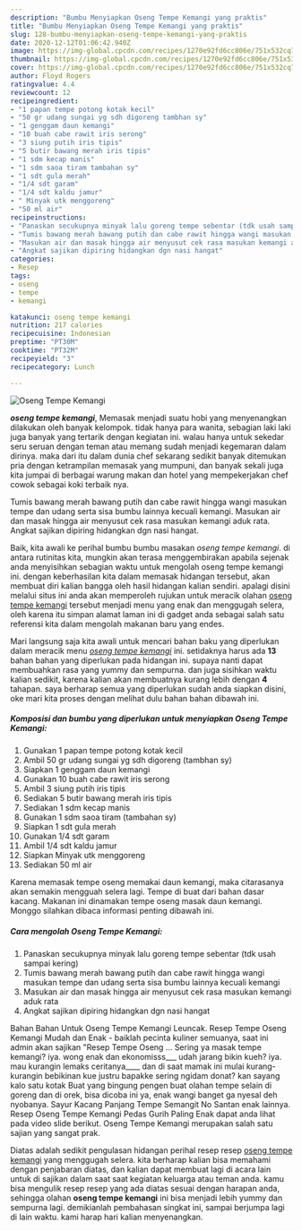 ```yaml
---
description: "Bumbu Menyiapkan Oseng Tempe Kemangi yang praktis"
title: "Bumbu Menyiapkan Oseng Tempe Kemangi yang praktis"
slug: 128-bumbu-menyiapkan-oseng-tempe-kemangi-yang-praktis
date: 2020-12-12T01:06:42.940Z
image: https://img-global.cpcdn.com/recipes/1270e92fd6cc806e/751x532cq70/oseng-tempe-kemangi-foto-resep-utama.jpg
thumbnail: https://img-global.cpcdn.com/recipes/1270e92fd6cc806e/751x532cq70/oseng-tempe-kemangi-foto-resep-utama.jpg
cover: https://img-global.cpcdn.com/recipes/1270e92fd6cc806e/751x532cq70/oseng-tempe-kemangi-foto-resep-utama.jpg
author: Floyd Rogers
ratingvalue: 4.4
reviewcount: 12
recipeingredient:
- "1 papan tempe potong kotak kecil"
- "50 gr udang sungai yg sdh digoreng tambhan sy"
- "1 genggam daun kemangi"
- "10 buah cabe rawit iris serong"
- "3 siung putih iris tipis"
- "5 butir bawang merah iris tipis"
- "1 sdm kecap manis"
- "1 sdm saoa tiram tambahan sy"
- "1 sdt gula merah"
- "1/4 sdt garam"
- "1/4 sdt kaldu jamur"
- " Minyak utk menggoreng"
- "50 ml air"
recipeinstructions:
- "Panaskan secukupnya minyak lalu goreng tempe sebentar (tdk usah sampai kering)"
- "Tumis bawang merah bawang putih dan cabe rawit hingga wangi masukan tempe dan udang serta sisa bumbu lainnya kecuali kemangi"
- "Masukan air dan masak hingga air menyusut cek rasa masukan kemangi aduk rata"
- "Angkat sajikan dipiring hidangkan dgn nasi hangat"
categories:
- Resep
tags:
- oseng
- tempe
- kemangi

katakunci: oseng tempe kemangi 
nutrition: 217 calories
recipecuisine: Indonesian
preptime: "PT30M"
cooktime: "PT32M"
recipeyield: "3"
recipecategory: Lunch

---
```



![Oseng Tempe Kemangi](https://img-global.cpcdn.com/recipes/1270e92fd6cc806e/751x532cq70/oseng-tempe-kemangi-foto-resep-utama.jpg)

<b><i>oseng tempe kemangi</i></b>, Memasak menjadi suatu hobi yang menyenangkan dilakukan oleh banyak kelompok. tidak hanya para wanita, sebagian laki laki juga banyak yang tertarik dengan kegiatan ini. walau hanya untuk sekedar seru seruan dengan teman atau memang sudah menjadi kegemaran dalam dirinya. maka dari itu dalam dunia chef sekarang sedikit banyak ditemukan pria dengan ketrampilan memasak yang mumpuni, dan banyak sekali juga kita jumpai di berbagai warung makan dan hotel yang mempekerjakan chef cowok sebagai koki terbaik nya.

Tumis bawang merah bawang putih dan cabe rawit hingga wangi masukan tempe dan udang serta sisa bumbu lainnya kecuali kemangi. Masukan air dan masak hingga air menyusut cek rasa masukan kemangi aduk rata. Angkat sajikan dipiring hidangkan dgn nasi hangat.

Baik, kita awali ke perihal bumbu bumbu masakan <i>oseng tempe kemangi</i>. di antara rutinitas kita, mungkin akan terasa menggembirakan apabila sejenak anda menyisihkan sebagian waktu untuk mengolah oseng tempe kemangi ini. dengan keberhasilan kita dalam memasak hidangan tersebut, akan membuat diri kalian bangga oleh hasil hidangan kalian sendiri. apalagi disini melalui situs ini anda akan memperoleh rujukan untuk meracik olahan <u>oseng tempe kemangi</u> tersebut menjadi menu yang enak dan menggugah selera, oleh karena itu simpan alamat laman ini di gadget anda sebagai salah satu referensi kita dalam mengolah makanan baru yang endes.


Mari langsung saja kita awali untuk mencari bahan baku yang diperlukan dalam meracik menu <u><i>oseng tempe kemangi</i></u> ini. setidaknya harus ada <b>13</b> bahan bahan yang diperlukan pada hidangan ini. supaya nanti dapat membuahkan rasa yang yummy dan sempurna. dan juga sisihkan waktu kalian sedikit, karena kalian akan membuatnya kurang lebih dengan <b>4</b> tahapan. saya berharap semua yang diperlukan sudah anda siapkan disini, oke mari kita proses dengan melihat dulu bahan bahan dibawah ini.

<!--inarticleads1-->

##### Komposisi dan bumbu yang diperlukan untuk menyiapkan Oseng Tempe Kemangi:

1. Gunakan 1 papan tempe potong kotak kecil
1. Ambil 50 gr udang sungai yg sdh digoreng (tambhan sy)
1. Siapkan 1 genggam daun kemangi
1. Gunakan 10 buah cabe rawit iris serong
1. Ambil 3 siung putih iris tipis
1. Sediakan 5 butir bawang merah iris tipis
1. Sediakan 1 sdm kecap manis
1. Gunakan 1 sdm saoa tiram (tambahan sy)
1. Siapkan 1 sdt gula merah
1. Gunakan 1/4 sdt garam
1. Ambil 1/4 sdt kaldu jamur
1. Siapkan  Minyak utk menggoreng
1. Sediakan 50 ml air


Karena memasak tempe oseng memakai daun kemangi, maka citarasanya akan semakin mengguah selera lagi. Tempe di buat dari bahan dasar kacang. Makanan ini dinamakan tempe oseng masak daun kemangi. Monggo silahkan dibaca informasi penting dibawah ini. 

<!--inarticleads2-->

##### Cara mengolah Oseng Tempe Kemangi:

1. Panaskan secukupnya minyak lalu goreng tempe sebentar (tdk usah sampai kering)
1. Tumis bawang merah bawang putih dan cabe rawit hingga wangi masukan tempe dan udang serta sisa bumbu lainnya kecuali kemangi
1. Masukan air dan masak hingga air menyusut cek rasa masukan kemangi aduk rata
1. Angkat sajikan dipiring hidangkan dgn nasi hangat


Bahan Bahan Untuk Oseng Tempe Kemangi Leuncak. Resep Tempe Oseng Kemangi Mudah dan Enak - baiklah pecinta kuliner semuanya, saat ini admin akan sajikan &#34;Resep Tempe Oseng … Sering ya masak tempe kemangi? iya. wong enak dan ekonomisss___ udah jarang bikin kueh? iya. mau kurangin lemaks ceritanya____ dan di saat mamak ini mulai kurang-kurangin bebikinan kue justru bapakke sering ngidam donat? kan sayang kalo satu kotak Buat yang bingung pengen buat olahan tempe selain di goreng dan di orek, bisa dicoba ini ya, enak wangi banget ga nyesal deh nyobanya. Sayur Kacang Panjang Tempe Semangit No Santan enak lainnya. Resep Oseng Tempe Kemangi Pedas Gurih Paling Enak dapat anda lihat pada video slide berikut. Oseng Tempe Kemangi merupakan salah satu sajian yang sangat prak. 

Diatas adalah sedikit pengulasan hidangan perihal resep resep <u>oseng tempe kemangi</u> yang menggugah selera. kita berharap kalian bisa memahami dengan penjabaran diatas, dan kalian dapat membuat lagi di acara lain untuk di sajikan dalam saat saat kegiatan keluarga atau teman anda. kamu bisa mengulik resep resep yang ada diatas sesuai dengan harapan anda, sehingga olahan <b>oseng tempe kemangi</b> ini bisa menjadi lebih yummy dan sempurna lagi. demikianlah pembahasan singkat ini, sampai berjumpa lagi di lain waktu. kami harap hari kalian menyenangkan.

